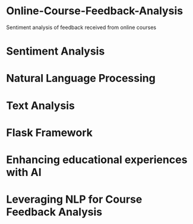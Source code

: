 # Online-Course-Feedback-Analysis
Sentiment analysis of feedback received from online courses
#  Sentiment Analysis
# Natural Language Processing
# Text Analysis
# Flask Framework
#  Enhancing educational experiences with AI
#  Leveraging NLP for Course Feedback Analysis
